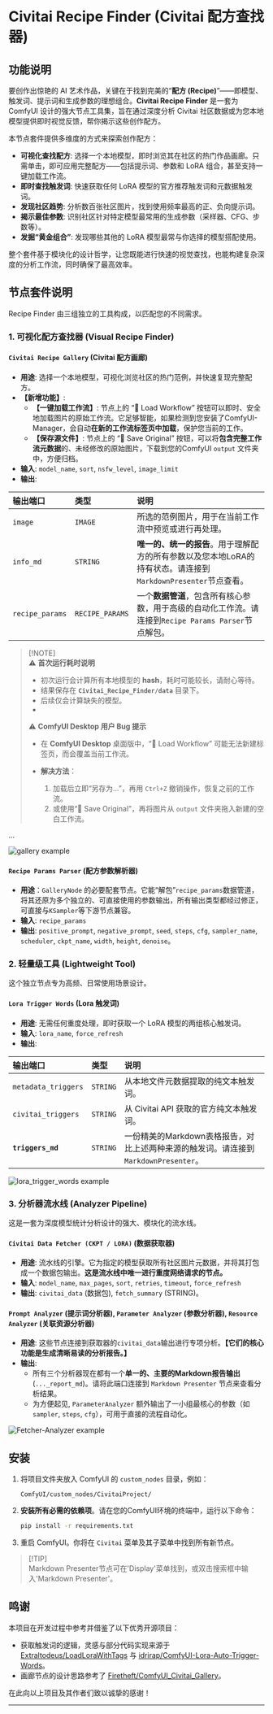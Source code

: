 # Civitai Recipe Finder (Civitai 配方查找器)

## 功能说明

要创作出惊艳的 AI 艺术作品，关键在于找到完美的“**配方 (Recipe)**”——即模型、触发词、提示词和生成参数的理想组合。**Civitai Recipe Finder** 是一套为 ComfyUI 设计的强大节点工具集，旨在通过深度分析 Civitai 社区数据或为您本地模型提供即时视觉反馈，帮你揭示这些创作配方。

本节点套件提供多维度的方式来探索创作配方：

  * **可视化查找配方**: 选择一个本地模型，即时浏览其在社区的热门作品画廊。只需单击，即可应用完整配方——包括提示词、参数和 LoRA 组合，甚至支持一键加载工作流。
  * **即时查找触发词**: 快速获取任何 LoRA 模型的官方推荐触发词和元数据触发词。
  * **发现社区趋势**: 分析数百张社区图片，找到使用频率最高的正、负向提示词。
  * **揭示最佳参数**: 识别社区针对特定模型最常用的生成参数（采样器、CFG、步数等）。
  * **发掘“黄金组合”**: 发现哪些其他的 LoRA 模型最常与你选择的模型搭配使用。

整个套件基于模块化的设计哲学，让您既能进行快速的视觉查找，也能构建复杂深度的分析工作流，同时确保了最高效率。

## 节点套件说明

Recipe Finder 由三组独立的工具构成，以匹配您的不同需求。

### 1\. 可视化配方查找器 (Visual Recipe Finder)

#### `Civitai Recipe Gallery` (Civitai 配方画廊)

  - **用途**: 选择一个本地模型，可视化浏览社区的热门范例，并快速复现完整配方。
  - **【新增功能】**:
      - **【一键加载工作流】**: 节点上的 “🚀 Load Workflow” 按钮可以即时、安全地加载图片的原始工作流。它足够智能，如果检测到您安装了ComfyUI-Manager，会自动**在新的工作流标签页中加载**，保护您当前的工作。
      - **【保存源文件】**: 节点上的 “💾 Save Original” 按钮，可以将**包含完整工作流元数据**的、未经修改的原始图片，下载到您的ComfyUI `output` 文件夹中，方便归档。
  - **输入**: `model_name`, `sort`, `nsfw_level`, `image_limit`
  - **输出**:

| 输出端口 | 类型 | 说明 |
| :--- | :--- | :--- |
| `image` | `IMAGE` | 所选的范例图片，用于在当前工作流中预览或进行再处理。 |
| `info_md` | `STRING` | **唯一的、统一的报告**。用于理解配方的所有参数以及您本地LoRA的持有状态。请连接到`MarkdownPresenter`节点查看。 |
| `recipe_params`| `RECIPE_PARAMS`| 一个**数据管道**，包含所有核心参数，用于高级的自动化工作流。请连接到`Recipe Params Parser`节点解包。|

> [\!NOTE]  
> ⚠️ **首次运行耗时说明**
>
> * 初次运行会计算所有本地模型的 **hash**，耗时可能较长，请耐心等待。
> * 结果保存在 **`Civitai_Recipe_Finder/data`** 目录下。
> * 后续仅会计算缺失的模型。
> * 
> ⚠️ **ComfyUI Desktop 用户 Bug 提示**
>
> * 在 **ComfyUI Desktop** 桌面版中，“🚀 Load Workflow” 可能无法新建标签页，而会覆盖当前工作流。
> * **解决方法**：
>
>   1. 加载后立即“另存为...”，再用 `Ctrl+Z` 撤销操作，恢复之前的工作流。
>   2. 或使用“💾 Save Original”，再将图片从 `output` 文件夹拖入新建的空白工作流。

...

![gallery example](./image/gallery.png)


#### `Recipe Params Parser` (配方参数解析器)

-   **用途**：`GalleryNode` 的必要配套节点。它能“解包”`recipe_params`数据管道，将其还原为多个独立的、可直接使用的参数输出，所有输出类型都经过修正，可直接与`KSampler`等下游节点兼容。
-   **输入**: `recipe_params`
-   **输出**: `positive_prompt`, `negative_prompt`, `seed`, `steps`, `cfg`, `sampler_name`, `scheduler`, `ckpt_name`, `width`, `height`, `denoise`。


### 2\. 轻量级工具 (Lightweight Tool)

这个独立节点专为高频、日常使用场景设计。

#### `Lora Trigger Words` (Lora 触发词)

  - **用途**: 无需任何重度处理，即时获取一个 LoRA 模型的两组核心触发词。
  - **输入**: `lora_name`, `force_refresh`
  - **输出**:

| 输出端口 | 类型 | 说明 |
| :--- | :--- | :--- |
| `metadata_triggers` | `STRING` | 从本地文件元数据提取的纯文本触发词。 |
| `civitai_triggers` | `STRING` | 从 Civitai API 获取的官方纯文本触发词。 |
| **`triggers_md`** | `STRING`|一份精美的Markdown表格报告，对比上述两种来源的触发词。请连接到`MarkdownPresenter`。|


![lora_trigger_words example](./image/lora_trigger_words.png)

### 3\. 分析器流水线 (Analyzer Pipeline)

这是一套为深度模型统计分析设计的强大、模块化的流水线。

#### `Civitai Data Fetcher (CKPT / LORA)` (数据获取器)

  * **用途**: 流水线的引擎。它为指定的模型获取所有社区图片元数据，并将其打包成一个数据包输出。**这是流水线中唯一进行重度网络请求的节点。**
  * **输入**: `model_name`, `max_pages`, `sort`, `retries`, `timeout`, `force_refresh`
  * **输出**: `civitai_data` (数据包), `fetch_summary` (STRING)。

#### `Prompt Analyzer` (提示词分析器), `Parameter Analyzer` (参数分析器), `Resource Analyzer` (关联资源分析器)

  - **用途**: 这些节点连接到获取器的`civitai_data`输出进行专项分析。**【它们的核心功能是生成清晰易读的分析报告。】**
  - **输出**:
      - 所有三个分析器现在都有一个**单一的、主要的Markdown报告输出** (`..._report_md`)。请将此端口连接到 `Markdown Presenter` 节点来查看分析结果。
      - 为方便起见, `ParameterAnalyzer` 额外输出了一小组最核心的参数（如 `sampler`, `steps`, `cfg`），可用于直接的流程自动化。


![Fetcher-Analyzer example](./image/F-A_workflow.png)

## 安装

1.  将项目文件夹放入 ComfyUI 的 `custom_nodes` 目录，例如：
    ```
    ComfyUI/custom_nodes/CivitaiProject/
    ```
2.  **安装所有必需的依赖项**。请在您的ComfyUI环境的终端中，运行以下命令：
    ```bash
    pip install -r requirements.txt
    ```
3.  重启 ComfyUI。你将在 `Civitai` 菜单及其子菜单中找到所有新节点。

> [\!TIP]  
> Markdown Presenter节点可在'Display'菜单找到，或双击搜索框中输入'Markdown Presenter'。

## 鸣谢

本项目在开发过程中参考并借鉴了以下优秀开源项目：

* 获取触发词的逻辑，灵感与部分代码实现来源于 [Extraltodeus/LoadLoraWithTags](https://github.com/Extraltodeus/LoadLoraWithTags) 与 [idrirap/ComfyUI-Lora-Auto-Trigger-Words](https://github.com/idrirap/ComfyUI-Lora-Auto-Trigger-Words)。
* 画廊节点的设计思路参考了 [Firetheft/ComfyUI\_Civitai\_Gallery](https://github.com/Firetheft/ComfyUI_Civitai_Gallery)。

在此向以上项目及其作者们致以诚挚的感谢！

---